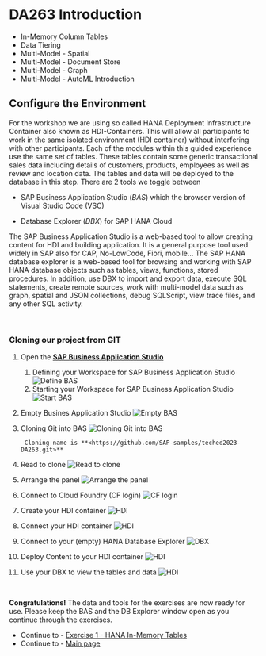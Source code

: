 # DA263 Introduction

- In-Memory Column Tables
- Data Tiering
- Multi-Model - Spatial
- Multi-Model - Document Store
- Multi-Model - Graph
- Multi-Model - AutoML Introduction

## Configure the Environment

For the workshop we are using so called HANA Deployment Infrastructure Container also known as HDI-Containers. This will allow all participants to work in the same isolated environment (HDI container) without interfering with other participants.
Each of the modules within this guided experience use the same set of tables. These tables contain some generic transactional sales data including details of customers, products, employees as well as review and location data.
The tables and data will be deployed to the database in this step.
There are 2 tools we toggle between

- SAP Business Application Studio (*BAS*) which the browser version of Visual Studio Code (VSC)

- Database Explorer (*DBX*) for SAP HANA Cloud

The SAP Business Application Studio is a web-based tool to allow creating content for HDI and building application. It is a general purpose tool used widely in SAP also for CAP, No-LowCode, Fiori, mobile...
The SAP HANA database explorer is a web-based tool for browsing and working with SAP HANA database objects such as tables, views, functions, stored procedures. In addition, use DBX to import and export data, execute SQL statements, create remote sources, work with multi-model data such as graph, spatial and JSON collections, debug SQLScript, view trace files, and any other SQL activity.

</br>

### Cloning our project from GIT

1. Open the **[SAP Business Application Studio](https://da263-pj0569xc.ap11cf.applicationstudio.cloud.sap/index.html)**

    1. Defining your Workspace for SAP Business Application Studio ![Define BAS](/Exercises_Content/9_0_HC_Intro/IMAGES_DA263/GETTING_STARTED/BAS_1_1_0_BAS_START.png)
    2. Starting your Workspace for SAP Business Application Studio ![Start BAS](/Exercises_Content/9_0_HC_Intro/IMAGES_DA263/GETTING_STARTED/BAS_1_1_1_BAS_DEFINE.png)

2. Empty Busines Application Studio
![Empty BAS](/Exercises_Content/9_0_HC_Intro/IMAGES_DA263/GETTING_STARTED/BAS_1_2_BAS_EMPTY.png)

3. Cloning Git into BAS
![Cloning Git into BAS](/Exercises_Content/9_0_HC_Intro/IMAGES_DA263/GETTING_STARTED/BAS_3_CLONE.png)

        Cloning name is **<https://github.com/SAP-samples/teched2023-DA263.git>**

4. Read to clone
![Read to clone](/Exercises_Content/9_0_HC_Intro/IMAGES_DA263/GETTING_STARTED/BAS_4_CLONE_NAME.png)

5. Arrange the panel
![Arrange the panel](/Exercises_Content/9_0_HC_Intro/IMAGES_DA263/GETTING_STARTED/BAS_5_PROJECT.gif)

6. Connect to Cloud Foundry (CF login)
![CF login](/Exercises_Content/9_0_HC_Intro/IMAGES_DA263/GETTING_STARTED/BAS_6_CF_LOGIN.gif)

7. Create your HDI container
![HDI](/Exercises_Content/9_0_HC_Intro/IMAGES_DA263/GETTING_STARTED/BAS_7_HDI_CREATE.gif)

8. Connect your HDI container
![HDI](/Exercises_Content/9_0_HC_Intro/IMAGES_DA263/GETTING_STARTED/BAS_8_OPEN_DBX.png)

9. Connect to your (empty) HANA Database Explorer
![DBX](/Exercises_Content/9_0_HC_Intro/IMAGES_DA263/GETTING_STARTED/BAS_9_EMPTY_DBX.png)

10. Deploy Content to your HDI container
![HDI](/Exercises_Content/9_0_HC_Intro/IMAGES_DA263/GETTING_STARTED/BAS_90_BAS_DEPLOY.png)

11. Use your DBX to view the tables and data
![HDI](/Exercises_Content/9_0_HC_Intro/IMAGES_DA263/GETTING_STARTED/BAS_91_DBX_TABLES.png)

</br>

**Congratulations!** The data and tools for the exercises are now ready for use. Please keep the BAS and the DB Explorer window open as you continue through the exercises.

- Continue to - [Exercise 1 - HANA In-Memory Tables ](../9_1_HC_HanaTables/3_DBX_HANATables.md)
- Continue to - [Main page](../../README.md)